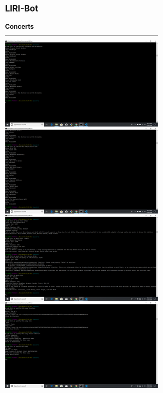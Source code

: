 # LIRI-Bot


## Concerts
-------



![](assets/images/concerts1.png)
![](assets/images/concerts2.png)
![](assets/images/movies.png)
![](assets/images/songs.png)
